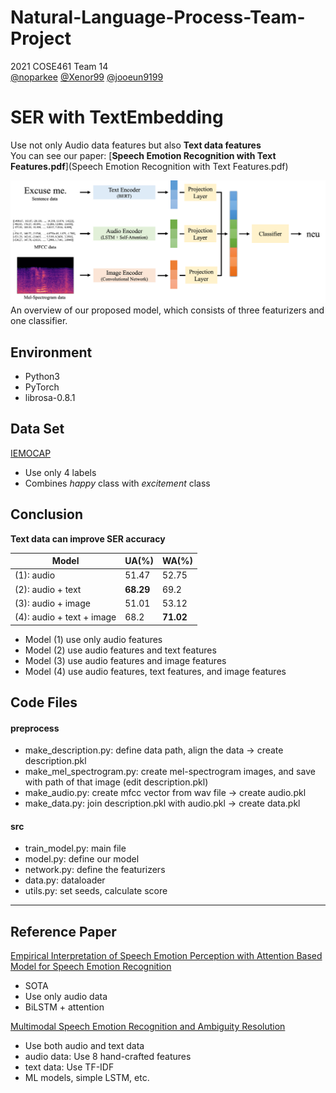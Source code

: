 # Natural-Language-Process-Team-Project
2021 COSE461 Team 14   
[@noparkee](https://github.com/noparkee) [@Xenor99](https://github.com/Xenor99) [@jooeun9199](https://github.com/jooeun9199)

# SER with TextEmbedding
Use not only Audio data features but also **Text data features**      
You can see our paper: [**Speech Emotion Recognition with Text Features.pdf**](Speech Emotion Recognition with Text Features.pdf)


![ourmodel](model.png)   
An overview of our proposed model, which consists of three featurizers and one classifier.

## Environment
- Python3
- PyTorch
- librosa-0.8.1

## Data Set
[IEMOCAP](https://sail.usc.edu/iemocap/)
- Use only 4 labels
- Combines _happy_ class with _excitement_ class

## Conclusion
**Text data can improve SER accuracy**

|Model|UA(%)|WA(%)|
|------|---|---|
|(1): audio|51.47|52.75|
|(2): audio + text|**68.29**|69.2|
|(3): audio + image|51.01|53.12|
|(4): audio + text + image|68.2|**71.02**|

- Model (1) use only audio features
- Model (2) use audio features and text features
- Model (3) use audio features and image features
- Model (4) use audio features, text features, and image features

## Code Files
#### preprocess
- make_description.py: define data path, align the data -> create description.pkl
- make_mel_spectrogram.py: create mel-spectrogram images, and save with path of that image (edit description.pkl)
- make_audio.py: create mfcc vector from wav file -> create audio.pkl
- make_data.py: join description.pkl with audio.pkl -> create data.pkl
#### src
- train_model.py: main file
- model.py: define our model
- network.py: define the featurizers
- data.py: dataloader
- utils.py: set seeds, calculate score

---
## Reference Paper
[Empirical Interpretation of Speech Emotion Perception with Attention Based Model for Speech Emotion Recognition](http://www.interspeech2020.org/uploadfile/pdf/Thu-2-2-8.pdf)
- SOTA
- Use only audio data
- BiLSTM + attention

[Multimodal Speech Emotion Recognition and Ambiguity Resolution](https://arxiv.org/pdf/1904.06022v1.pdf)
- Use both audio and text data
- audio data: Use 8 hand-crafted features
- text data: Use TF-IDF
- ML models, simple LSTM, etc.
